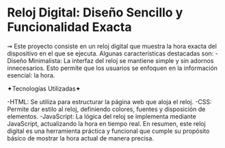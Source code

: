 # Reloj Digital: Diseño Sencillo y Funcionalidad Exacta
⇝ Este proyecto consiste en un reloj digital que muestra la hora exacta del dispositivo en el que se ejecuta. Algunas características destacadas son:
-Diseño Minimalista: La interfaz del reloj se mantiene simple y sin adornos innecesarios. Esto permite que los usuarios se enfoquen en la información esencial: la hora.

✦Tecnologías Utilizadas✦

-HTML: Se utiliza para estructurar la página web que aloja el reloj.
-CSS: Permite dar estilo al reloj, definiendo colores, fuentes y disposición de elementos.
-JavaScript: La lógica del reloj se implementa mediante JavaScript, actualizando la hora en tiempo real.
En resumen, este reloj digital es una herramienta práctica y funcional que cumple su propósito básico de mostrar la hora actual de manera precisa.
